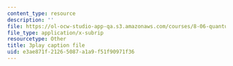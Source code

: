 ```yaml
---
content_type: resource
description: ''
file: https://ol-ocw-studio-app-qa.s3.amazonaws.com/courses/8-06-quantum-physics-iii-spring-2018/e3ae871f21265087a1a9f51f90971f36_gXj4irGhxuo.vtt
file_type: application/x-subrip
resourcetype: Other
title: 3play caption file
uid: e3ae871f-2126-5087-a1a9-f51f90971f36
---
```

